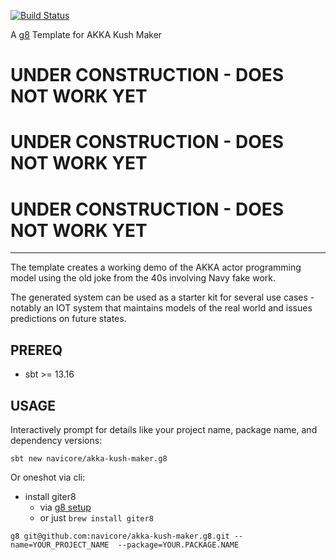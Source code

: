 [![Build Status](https://travis-ci.org/navicore/akka-kush-maker.g8.svg?branch=master)](https://travis-ci.org/navicore/akka-kush-maker.g8)

A [g8] Template for AKKA Kush Maker

# UNDER CONSTRUCTION - DOES NOT WORK YET
# UNDER CONSTRUCTION - DOES NOT WORK YET
# UNDER CONSTRUCTION - DOES NOT WORK YET
---

The template creates a working demo of the AKKA actor programming model
using the old joke from the 40s involving Navy fake work.

The generated system can be used as a starter kit for several use cases - 
notably an IOT system that maintains models of the real world and issues
predictions on future states.

## PREREQ

  * sbt >= 13.16

## USAGE

Interactively prompt for details like your project name, package name, and
dependency versions:

```console
sbt new navicore/akka-kush-maker.g8 
```

Or oneshot via cli:

  * install giter8
    * via [g8 setup]
    * or just `brew install giter8`

```console
g8 git@github.com:navicore/akka-kush-maker.g8.git --name=YOUR_PROJECT_NAME  --package=YOUR.PACKAGE.NAME
```

[g8]: http://www.foundweekends.org/giter8/
[g8 setup]: http://www.foundweekends.org/giter8/setup.html 

